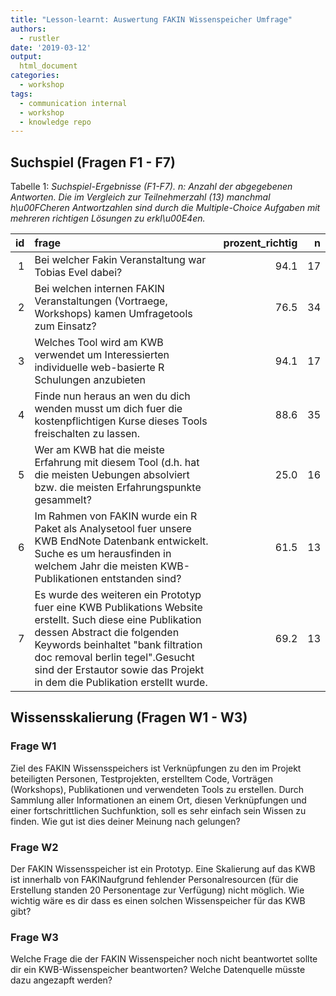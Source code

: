 ```yaml
---
title: "Lesson-learnt: Auswertung FAKIN Wissenspeicher Umfrage"
authors: 
  - rustler
date: '2019-03-12'
output:
  html_document
categories:
  - workshop
tags:
  - communication internal
  - workshop
  - knowledge repo
---
```



## Suchspiel (Fragen F1 - F7) 

Tabelle 1: *Suchspiel-Ergebnisse (F1-F7). n: Anzahl der abgegebenen Antworten. Die im Vergleich zur Teilnehmerzahl (13) manchmal h\u00FCheren Antwortzahlen sind durch die Multiple-Choice Aufgaben mit mehreren richtigen Lösungen zu erkl\u00E4en.*

| id|frage                                                                                                                                                                                                                                                                                         | prozent_richtig|  n|
|--:|:---------------------------------------------------------------------------------------------------------------------------------------------------------------------------------------------------------------------------------------------------------------------------------------------|---------------:|--:|
|  1|Bei welcher Fakin Veranstaltung war Tobias Evel dabei?                                                                                                                                                                                                                                        |            94.1| 17|
|  2|Bei welchen internen FAKIN Veranstaltungen (Vortraege, Workshops) kamen Umfragetools zum Einsatz?                                                                                                                                                                                             |            76.5| 34|
|  3|Welches Tool wird am KWB verwendet um Interessierten individuelle web-basierte R Schulungen anzubieten                                                                                                                                                                                        |            94.1| 17|
|  4|Finde nun heraus an wen du dich wenden musst um dich fuer die kostenpflichtigen Kurse dieses Tools freischalten zu lassen.                                                                                                                                                                    |            88.6| 35|
|  5|Wer am KWB hat die meiste Erfahrung mit diesem Tool (d.h. hat die meisten Uebungen absolviert bzw. die meisten Erfahrungspunkte gesammelt?                                                                                                                                                    |            25.0| 16|
|  6|Im Rahmen von FAKIN wurde ein R Paket als Analysetool fuer unsere KWB EndNote Datenbank entwickelt. Suche es um herausfinden in welchem Jahr die meisten KWB-Publikationen entstanden sind?                                                                                                   |            61.5| 13|
|  7|Es wurde des weiteren ein Prototyp fuer eine KWB Publikations Website erstellt.  Such diese eine Publikation dessen Abstract die folgenden Keywords beinhaltet "bank filtration doc removal berlin tegel".Gesucht sind der Erstautor sowie das Projekt in dem die Publikation erstellt wurde. |            69.2| 13|

## Wissensskalierung (Fragen W1 - W3)

### Frage W1

Ziel des FAKIN Wissensspeichers ist Verknüpfungen zu den im Projekt beteiligten Personen, Testprojekten, erstelltem Code, Vorträgen (Workshops), Publikationen und verwendeten Tools zu erstellen. Durch Sammlung aller Informationen an einem Ort, diesen Verknüpfungen und einer fortschrittlichen Suchfunktion, soll es sehr einfach sein Wissen zu finden. Wie gut ist dies deiner Meinung nach gelungen?



### Frage W2

Der FAKIN Wissensspeicher ist ein Prototyp. Eine Skalierung auf das KWB ist innerhalb von FAKINaufgrund fehlender Personalresourcen (für die Erstellung standen 20 Personentage zur Verfügung) nicht möglich. Wie wichtig wäre es dir dass es einen solchen Wissenspeicher für das KWB gibt?



### Frage W3

Welche Frage die der FAKIN Wissenspeicher noch nicht beantwortet sollte dir ein KWB-Wissenspeicher beantworten? Welche Datenquelle müsste dazu angezapft werden?


